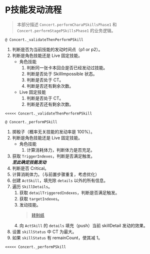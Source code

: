 # P技能发动流程

> 本部分描述 `Concert.performCharaPSkillsPhase1` 和 `Concert.performStagePSkillsPhase1` 的业务逻辑。

`@ Concert._validateThenPerformPSkill`

1. 判断是否为当前技能的发动时间点（p1 or p2）。
2. 判断是角色技能还是 Live 固定技能。
    - 角色技能
        1. 判断同一张卡本回合是否已经发动过技能。
        2. 判断是否处于 SkillImpossible 状态。
        3. 判断是否处于 CT。
        4. 判断是否还有剩余次数。
    - Live 固定技能
        1. 判断是否处于 CT。
        2. 判断是否还有剩余次数。

`<<<<< Concert._validateThenPerformPSkill`

`@ Concert._performPSkill`

1. 掷骰子（概率无关技能的发动率是 100%）。
2. 判断是角色技能还是 Live 固定技能。
    - 角色技能
        1. 计算消耗体力，判断体力是否充足。
3. 获取 `TriggerIndexes`，判断是否满足触发。  
***至此确定技能发动***  
4. 判断是否 Critical。
5. 计算消耗体力。（与前置步骤重复，考虑优化）
6. 创建 `ActSkill`，填充除 `details` 以外的所有信息。
7. 遍历 `SkillDetails`。
    1. 获取 `detailTriggeredIndexes`，判断是否满足触发。
    2. 获取 `targetIndexes`。
    3. 发动技能。
        > [转别纸](skill_perform.md)
    4. 向 `ActSkill` 的 `details` 填充（push）当前 skillDetail 发动的效果。
8. 设置 `skillStatus` 中 CT 为最大。
9. 如果 `skillStatus` 有 remainCount，使其减 1。

`<<<<< Concert._performPSkill`
